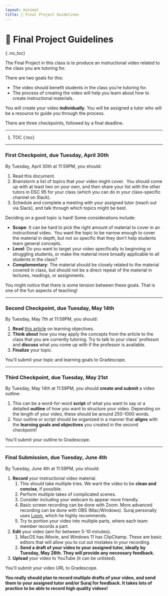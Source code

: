```yaml
---
layout: minimal
title: 🎨 Final Project Guidelines
---
```


# 🎨 Final Project Guidelines
{:.no_toc}

The Final Project in this class is to produce an instructional video related to the class you are tutoring for.

There are two goals for this:
- The video should benefit students in the class you’re tutoring for.
- The process of creating the video will help you learn about how to create instructional materials.

You will create your video **individually**. You will be assigned a tutor who will be a resource to guide you through the process.

There are three checkpoints, followed by a final deadline.

---

1. TOC
{:toc}

---

### First Checkpoint, due Tuesday, April 30th

By Tuesday, April 30th at 11:59PM, you should:

1. Read this document.
2. Brainstorm a list of topics that your video might cover.  You should come up with at least two on your own, and then share your list with the other tutors in DSC 95 for your class (which you can do in your class-specific channel on Slack).
3. Schedule and complete a meeting with your assigned tutor (reach out via Slack), and talk through which topics might be best.

Deciding on a good topic is hard! Some considerations include:
- **Scope**: It can be hard to pick the right amount of material to cover in an instructional video.  You want the topic to be narrow enough to cover the material in depth, but not so specific that they don’t help students learn general concepts.
- **Level**: Do you want to target your video specifically to beginning or struggling students, or make the material more broadly applicable to all students in the class?
- **Complementary**: The material should be closely related to the material covered in class, but should not be a direct repeat of the material in lectures, readings, or assignments.

You might notice that there is some tension between these goals. That is one of the fun aspects of teaching!

---

### Second Checkpoint, due Tuesday, May 14th

By Tuesday, May 7th at 11:59PM, you should:

1. **Read** [this article](https://cteresources.bc.edu/documentation/learning-objectives) on learning objectives.
1. **Think about** how you may apply the concepts from the article to the class that you are currently tutoring. Try to talk to your class' professor and **discuss** what you come up with if the professor is available. 
1. **Finalize** your topic.

You'll submit your topic and learning goals to Gradescope.

---

### Third Checkpoint, due Tuesday, May 21st

By Tuesday, May 14th at 11:59PM, you should **create and submit** a video outline:

1. This can be a word-for-word **script** of what you want to say or a detailed **outline** of how you want to structure your video. Depending on the length of your video, these should be around 250-1000 words.
1. Your outline or script should be organized in a manner that **aligns** with the **learning goals and objectives** you created in the second checkpoint!

You'll submit your outline to Gradescope.

---

### Final Submission, due Tuesday, June 4th

By Tuesday, June 4th at 11:59PM, you should:

1. **Record** your instructional video material.
   1. This should take multiple tries. We want the video to be **clean and concise**, if possible.
   2. Perform multiple takes of complicated scenes.
   3. Consider including your webcam to appear more friendly.
   4. Basic screen recording can be done with Zoom. More advanced recording can be done with OBS (Mac/Windows). Suraj personally uses [Loom](https://loom.com), which he highly recommends.
   5. Try to portion your video into multiple parts, where each team member records a part.
2. **Edit** your video (aim for between 5-10 minutes).
   1. MacOS has iMovie, and Windows 11 has ClipChamp. These are basic editors that will allow you to cut out mistakes in your recording.
   2. **Send a draft of your video to your assigned tutor, ideally by Tuesday, May 28th. They will provide any necessary feedback.**
3. **Upload** your video to YouTube (it can be unlisted).

You'll submit your video URL to Gradescope.

**You really should plan to record multiple drafts of your video, and send them to your assigned tutor and/or Suraj for feedback. It takes lots of practice to be able to record high quality vidoes!**
